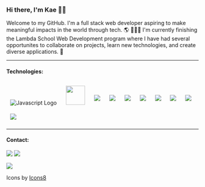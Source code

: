 ### Hi there, I'm Kae 👋🏽


Welcome to my GitHub. I'm a full stack web developer aspiring to make meaningful impacts in the world through tech. 🌎 👩🏽‍💻 I'm currently finishing the Lambda School Web Development program where I have had several opportunites to collaborate on projects, learn new technologies, and create diverse applications. 🧩

---

#### Technologies:
<div>
<img style="margin: 10px" src="https://img.icons8.com/color/48/000000/javascript.png" alt="Javascript Logo"/>
<img style="margin: 10px" height="50px" src="https://img.icons8.com/plasticine/100/000000/react.png"/>
<img style="margin: 10px" src="https://img.icons8.com/color/48/000000/html-5.png"/>
<img style="margin: 10px" src="https://img.icons8.com/color/48/000000/css3.png"/>
<img style="margin: 10px" src="https://img.icons8.com/color/48/000000/nodejs.png"/>
<img style="margin: 10px" src="https://img.icons8.com/color/48/000000/python.png"/>
<img style="margin: 10px" src="https://img.icons8.com/fluent/48/000000/visual-studio-code-2019.png"/>
<img style="margin: 10px" src="https://img.icons8.com/color/48/000000/git.png"/>
<img style="margin: 10px" src="https://img.icons8.com/ios-filled/50/000000/mysql-logo.png"/>
<img style="margin: 10px" src="https://img.icons8.com/color/48/000000/postgreesql.png"/>
</div>

---
#### Contact:
[<img src="https://img.icons8.com/clouds/100/000000/apple-mail.png"/>](mailto:sonja.k.benton@gmail.com)
[<img src="https://img.icons8.com/clouds/100/000000/linkedin.png"/>](https://www.linkedin.com/in/kae-benton/)



<img src="https://github-readme-stats.vercel.app/api/top-langs/?username=sokaeb&layout=compact" />


Icons by <a href="https://icons8.com/icon/GNO9f2CARaea/mail">Icons8</a>
